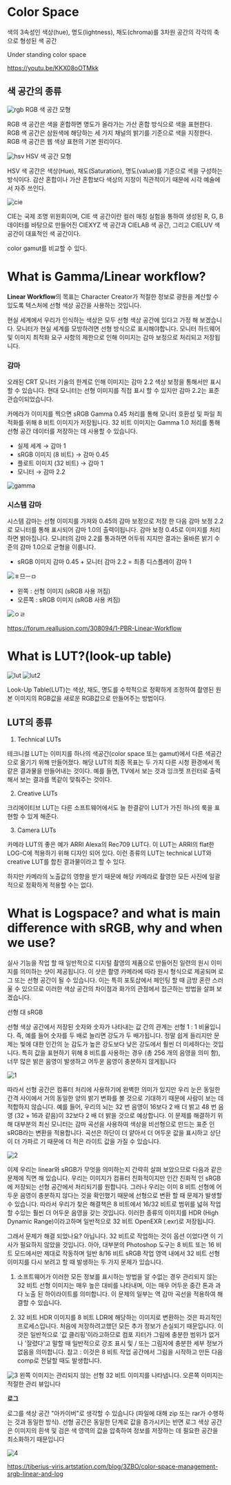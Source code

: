 # Color Space

색의 3속성인 색상(hue), 명도(lightness), 채도(chroma)를 3차원 공간의 각각의 축으로 형성된 색 공간

Under standing color space

https://youtu.be/KKX08oOTMkk

## 색 공간의 종류

![rgb](https://upload.wikimedia.org/wikipedia/commons/thumb/1/11/RGBCube_b.svg/200px-RGBCube_b.svg.png)  RGB 색 공간 모형

RGB 색 공간은 색을 혼합하면 명도가 올라가는 가산 혼합 방식으로 색을 표현한다. RGB 색 공간은 삼원색에 해당하는 세 가지 채널의 밝기를 기준으로 색을 지정한다. RGB 색 공간은 웹 색상 표현의 기본 원리이다.

![hsv](https://upload.wikimedia.org/wikipedia/commons/thumb/f/f1/HSV_cone.jpg/200px-HSV_cone.jpg)  HSV 색 공간 모형

HSV 색 공간은 색상(Hue), 채도(Saturation), 명도(value)를 기준으로 색을 구성하는 방식이다. 감산 혼합이나 가산 혼합보다 색상의 지정이 직관적이기 때문에 시각 예술에서 자주 쓰인다.

![cie](https://i.stack.imgur.com/laTZU.jpg) 

CIE는 국제 조명 위원회이며, CIE 색 공간이란 컬러 매칭 실험을 통하여 생성된 R, G, B 데이터를 바탕으로 만들어진 CIEXYZ 색 공간과 CIELAB 색 공간, 그리고 CIELUV 색 공간이 대표적인 색 공간이다.

color gamut를 비교할 수 있다.


# What is Gamma/Linear workflow?

**Linear Workflow**의 목표는 Character Creator가 적절한 정보로 광원을 계산할 수 있도록 텍스처에 선형 색상 공간을 사용하는 것입니다.

현실 세계에서 우리가 인식하는 색상은 모두 선형 색상 공간에 있다고 가정 해 보겠습니다. 모니터가 현실 세계를 모방하려면 선형 방식으로 표시해야합니다.
모니터 하드웨어 및 이미지 최적화 요구 사항의 제한으로 인해 이미지는 감마 보정으로 처리되고 저장됩니다.

### 감마

오래된 CRT 모니터 기술의 한계로 인해 이미지는 감마 2.2 색상 보정을 통해서만 표시 할 수 있습니다.
현대 모니터는 선형 이미지를 직접 표시 할 수 있지만 감마 2.2는 표준 관습이되었습니다.

카메라가 이미지를 찍으면 sRGB Gamma 0.45 처리를 통해 모니터 호환성 및 파일 최적화를 위해 8 비트 이미지가 저장됩니다.
32 비트 이미지는 Gamma 1.0 처리를 통해 선형 공간 데이터를 저장하는 데 사용할 수 있습니다.

* 실제 세계 → 감마 1
* sRGB 이미지 (8 비트) → 감마 0.45
* 플로트 이미지 (32 비트) → 감마 1
* 모니터 → 감마 2.2

![gamma](http://i.imgur.com/yest359.png)

### 시스템 감마

시스템 감마는 선형 이미지를 가져와 0.45의 감마 보정으로 저장 한 다음 감마 보정 2.2로 모니터를 통해 표시되어 감마 1.0의 출력이됩니다.
감마 보정 0.45로 이미지를 처리하면 밝아집니다. 모니터의 감마 2.2를 통과하면 어두워 지지만 결과는 올바른 밝기 수준의 감마 1.0으로 균형을 이룹니다.

* sRGB 이미지 감마 0.45 + 모니터 감마 2.2 = 최종 디스플레이 감마 1  

![ㅎ므ㅡㅁ](http://i.imgur.com/i2eZj9U.png)

* 왼쪽 : 선형 이미지 (sRGB 사용 꺼짐)
* 오른쪽 : sRGB 이미지 (sRGB 사용 켜짐)

![ㅇㄹ](http://i.imgur.com/04K1eYz.png)

https://forum.reallusion.com/308094/1-PBR-Linear-Workflow


# What is LUT?(look-up table)

![lut](https://i.stack.imgur.com/o2d3y.png)
![lut2](https://media.macphun.com/img/uploads/macphun/blog/1419/LUT_Header_Blog.jpg?q=75&w=1710&h=906&resize=cover)

Look-Up Table(LUT)는 색상, 채도, 명도를 수학적으로 정확하게 조정하여 촬영된 원본 이미지의 RGB값을 새로운 RGB값으로 만들어주는 방법이다.

## LUT의 종류

1) Technical LUTs

테크니컬 LUT는 이미지를 하나의 색공간(color space 또는 gamut)에서 다른 색공간으로 옮기기 위해 만들어졌다.  해당 LUT의 최종 목표는 두 가지 다른 시청 환경에서 똑같은 결과물을 만들어내는 것이다. 예를 들면, TV에서 보는 것과 잉크젯 프린터로 출력해서 보는 결과를 똑같이 맞춰주는 것이다.   

2) Creative LUTs

크리에이티브 LUT는 다른 소프트웨어에서도 늘 한결같이 LUT가 가진 하나의 룩을 표현할 수 있게 해준다.

3) Camera LUTs

카메라 LUT의 좋은 예가 ARRI Alexa의 Rec709 LUT다.  이 LUT는 ARRI의 flat한 LOG-C에 적용하기 위해 디자인 되어 있다.  이런 종류의 LUT는 technical LUT와 creative LUT를 합친 결과물이라고 할 수 있다.

하지만 카메라의 노출값의 영향을 받기 때문에 해당 카메라로 촬영한 모든 사진에 일괄적으로 정확하게 적용할 수는 없다.


# What is Logspace? and what is main difference with sRGB, why and when we use?

실사 기능을 작업 할 때 일반적으로 디지털 촬영의 제품으로 만들어진 일련의 원시 이미지를 의미하는 샷이 제공됩니다. 이 샷은 촬영 카메라에 따라 원시 형식으로 제공되며 로그 또는 선형 공간이 될 수 있습니다. 이는 특히 포토샵에서 페인팅 할 때 금방 혼란 스러울 수 있으므로 이러한 색상 공간의 차이점과 화가의 관점에서 접근하는 방법을 살펴 보겠습니다.

선형 대 sRGB

선형 색상 공간에서 저장된 숫자와 숫자가 나타내는 값 간의 관계는 선형 1 : 1 비율입니다. 즉, 예를 들어 숫자를 두 배로 늘리면 강도가 두 배가됩니다. 정말 쉽게 들리지만 문제는 빛에 대한 인간의 눈 감도가 높은 강도보다 낮은 강도에서 훨씬 더 미세하다는 것입니다. 특히 값을 표현하기 위해 8 비트를 사용하는 경우 (총 256 개의 음영을 의미 함), 너무 많은 밝은 음영이 발생하고 어두운 음영이 충분하지 않게됩니다

![1](https://cdnb.artstation.com/p/media_assets/images/images/000/394/819/medium/image00.jpg?1552184196)

따라서 선형 공간은 컴퓨터 처리에 사용하기에 완벽한 의미가 있지만 우리 눈은 동일한 간격 사이에서 거의 동일한 양의 밝기 변화를 볼 것으로 기대하기 때문에 사람이 보는 데 적합하지 않습니다. 예를 들어, 우리의 뇌는 32 번 음영이 16보다 2 배 더 밝고 48 번 음영 (32 + 16과 같음)이 32보다 2 배 더 밝을 것으로 예상합니다.
이 문제를 해결하기 위해 대부분의 최신 모니터는 감마 곡선을 사용하여 색상을 비선형으로 만드는 표준 인 sRGB라는 변환을 적용합니다. 곡선은 하단이 더 얕아서 더 어두운 값을 표시하고 상단이 더 가파르 기 때문에 더 적은 라이트 값을 가질 수 있습니다.

![2](https://cdna.artstation.com/p/media_assets/images/images/000/394/820/medium/image02.jpg?1552184260)

이제 우리는 linear와 sRGB가 무엇을 의미하는지 간략히 살펴 보았으므로 다음과 같은 문제에 직면 해 있습니다. 우리는 이미지가 컴퓨터 친화적이지만 인간 친화적 인 sRGB에 저장되는 선형 공간에서 처리되기를 원합니다. 그러나 우리는 이미 8 비트 선형에 어두운 음영이 충분하지 않다는 것을 확인했기 때문에 선형으로 변환 할 때 문제가 발생할 수 있습니다. 따라서 우리가 찾은 해결책은 8 비트에서 16/32 비트로 범위를 넓혀 작업 할 수있는 훨씬 더 어두운 음영을 갖는 것입니다. 이러한 종류의 이미지를 HDR (High Dynamic Range)이라고하며 일반적으로 32 비트 OpenEXR (.exr)로 저장됩니다.

그래서 문제가 해결 되었나요? 아닙니다. 32 비트로 작업하는 것이 옵션 이었다면 이 기사가 필요하지 않았을 것입니다. 아아, 대부분의 Photoshop 도구는 8 비트 또는 16 비트 모드에서만 제대로 작동하며 일반 8/16 비트 sRGB 작업 영역 내에서 32 비트 선형 이미지를 다시 보려고 할 때 발생하는 두 가지 문제가 있습니다.

1. 소프트웨어가 이러한 모든 정보를 표시하는 방법을 알 수없는 경우 관리되지 않는 32 비트 선형 이미지는 매우 높은 대비를 나타내며, 이는 매우 어두운 중간 톤과 과다 노출 된 하이라이트를 의미합니다. 이 문제의 일부는 역 감마 곡선을 적용하여 해결할 수 있습니다.

2. 32 비트 HDR 이미지를 8 비트 LDR에 해당하는 이미지로 변환하는 것은 파괴적인 프로세스입니다. 처음에 저장하려고했던 모든 추가 정보가 손실되기 때문입니다. 이것은 일반적으로 '값 클리핑'이라고하므로 컴포 지터가 그림에 충분한 범위가 없거나 '잘렸다'고 말할 때 일반적으로 강조 표시 및 / 또는 그림자에 충분한 세부 정보가 없음을 의미합니다. 참고 : 이것은 8 비트 작업 공간에서 그림을 시작하고 만든 다음 comp로 전달할 때도 발생합니다.

![3](https://cdnb.artstation.com/p/media_assets/images/images/000/185/191/medium/comparison2.jpg?1516129275) 왼쪽 이미지는 관리되지 않는 선형 32 비트 이미지를 나타냅니다. 오른쪽 이미지는 적절한 관리 뷰입니다

**로그**

로그를 색상 공간 "아카이버"로 생각할 수 있습니다 (파일에 대해 zip 또는 rar가 수행하는 것과 동일한 방식). 선형 공간은 동일한 단계로 값을 증가시키는 반면 로그 색상 공간은 이미지의 흰색 및 검은 색 영역의 값을 압축하여 정보를 저장하는 데 필요한 공간을 최소화하기 때문입니다 

![4](https://cdnb.artstation.com/p/media_assets/images/images/000/394/821/medium/image01.jpg?1552184324)

https://tiberius-viris.artstation.com/blog/3ZBO/color-space-management-srgb-linear-and-log

